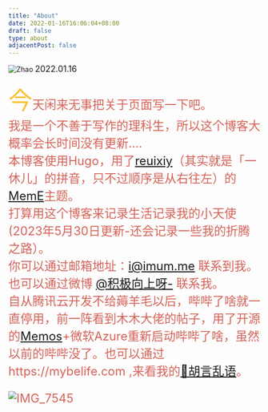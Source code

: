 ```yaml
---
title: "About"
date: 2022-01-16T16:06:04+08:00
draft: false
type: about
adjacentPost: false
---
```

![Zhao](https://cdn.jsdelivr.net/gh/tosspi/img@main//img/zhaoico2.png)
   <big>2022.01.16</big>
   
   <font size=20 color=#f7cc003 >今</font><font size=5 color=d56359 >天闲来无事把关于页面写一下吧。</font>  <br>
  <font size=5 color=d56359 >我是一个不善于写作的理科生，所以这个博客大概率会长时间没有更新....  <br>
   <font size=5 color=d56359 >本博客使用Hugo，用了[reuixiy](https://io-oi.me/)（其实就是「一休儿」的拼音，只不过顺序是从右往左）的[MemE](https://github.com/reuixiy/hugo-theme-meme)主题。</font>  <br>
   <font size=5 color=d56359 >打算用这个博客来记录生活记录我的小天使(2023年5月30日更新-还会记录一些我的折腾之路）。</font>  <br>
   <font size=5 color=d56359 >你可以通过邮箱地址：i@imum.me 联系到我。</font>  <br>
   <font size=5 color=d56359 >也可以通过微博 [@积极向上呀-](https://weibo.com/zhaomumu520) 联系我。</font><br>
   <font size=5 color=d56359 >自从腾讯云开发不给薅羊毛以后，哔哔了啥就一直停用，前一阵看到木木大佬的帖子，用了开源的[Memos](https://usememos.com/)+微软Azure重新启动哔哔了啥，虽然以前的哔哔没了。也可以通过https://mybelife.com ,来看我的[🦖胡言乱语](https://imum.me/talk/)。</font><br>
   
![IMG_7545](https://cdn.jsdelivr.net/gh/tosspi/mumu@main/uPic/IMG_7545.JPG)